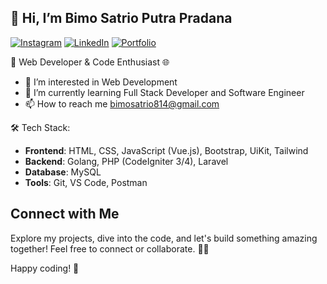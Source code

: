 ## 👋 Hi, I’m Bimo Satrio Putra Pradana

[![Instagram](https://img.shields.io/badge/Instagram-%23E4405F.svg?&style=for-the-badge&logo=Instagram&logoColor=white)](https://www.instagram.com/whoisbimms_)
[![LinkedIn](https://img.shields.io/badge/LinkedIn-%230077B5.svg?&style=for-the-badge&logo=LinkedIn&logoColor=white)](https://www.linkedin.com/in/bimosatrioputrapradana/)
[![Portfolio](https://img.shields.io/badge/Portfolio-%231DA1F2.svg?&style=for-the-badge&logo=Internet%20Explorer&logoColor=white)](https://mrbercisk.github.io/)

🚀 Web Developer & Code Enthusiast 🌐
- 👀 I’m interested in Web Development
- 🌱 I’m currently learning Full Stack Developer and Software Engineer
- 📫 How to reach me bimosatrio814@gmail.com

🛠️ Tech Stack:

- <b>Frontend</b>: HTML, CSS, JavaScript (Vue.js), Bootstrap, UiKit, Tailwind
- <b>Backend</b>: Golang, PHP (CodeIgniter 3/4), Laravel
- <b>Database</b>: MySQL
- <b>Tools</b>: Git, VS Code, Postman


## Connect with Me
Explore my projects, dive into the code, and let's build something amazing together! Feel free to connect or collaborate. 🤝✨

Happy coding! 🚀

<!---
MrBercisk/MrBercisk is a ✨ special ✨ repository because its `README.md` (this file) appears on your GitHub profile.
You can click the Preview link to take a look at your changes.
--->
